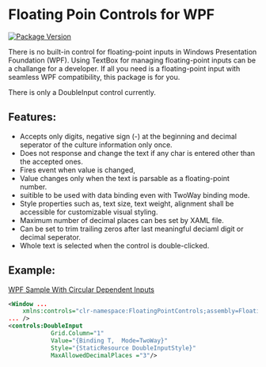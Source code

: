 # Floating Poin Controls for WPF
[![Package Version](https://img.shields.io/nuget/v/FloatingPointControl?label=Latest%20Version)](https://www.nuget.org/packages/FloatingPointControl/)

There is no built-in control for floating-point inputs in Windows Presentation Foundation (WPF). Using TextBox for managing floating-point inputs can be a challange for a developer. If all you need is a floating-point input with seamless WPF compatibility, this package is for you.

There is only a DoubleInput control currently.
## Features:
- Accepts only digits, negative sign (-) at the beginning and decimal seperator of the culture information only once.
- Does not response and change the text if any char is entered other than the accepted ones.
- Fires event when value is changed,
- Value changes only when the text is parsable as a floating-point number.
- suitible to be used with data binding even with TwoWay binding mode.
- Style properties such as, text size, text weight, alignment shall be accessible for customizable visual styling.
- Maximum number of decimal places can bes set by XAML file.
- Can be set to trim trailing zeros after last meaningful deciaml digit or decimal seperator.
- Whole text is selected when the control is double-clicked.

## Example:

[WPF Sample With Circular Dependent Inputs](https://github.com/kzlsahin/Workbench/tree/master/MarineParamCalculatorDataBindings)

```XML
<Window ... 
    xmlns:controls="clr-namespace:FloatingPointControls;assembly=FloatingPointControl" 
... />
<controls:DoubleInput 
            Grid.Column="1" 
            Value="{Binding T,  Mode=TwoWay}"
            Style="{StaticResource DoubleInputStyle}"
            MaxAllowedDecimalPlaces ="3"/>
```
